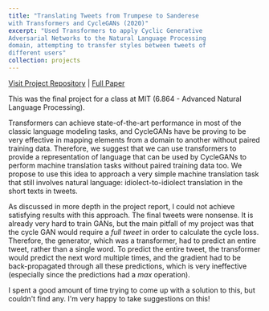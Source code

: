 ```yaml
---
title: "Translating Tweets from Trumpese to Sanderese 
with Transformers and CycleGANs (2020)"
excerpt: "Used Transformers to apply Cyclic Generative 
Adversarial Networks to the Natural Language Processing
domain, attempting to transfer styles between tweets of
different users"
collection: projects
---
```

[Visit Project Repository](https://github.com/rogerioagjr/twitterCycleGAN) |
[Full Paper](https://rogerioagjr.github.io/files/6864-project.pdf)

This was the final project for a class at MIT 
(6.864 - Advanced Natural Language Processing).

Transformers can achieve state-of-the-art performance in
most of the classic language modeling tasks, and 
CycleGANs have be proving to be very effective in 
mapping elements from a domain to another without paired
training data. Therefore, we suggest that we can use 
transformers to provide a representation of language 
that can be used by CycleGANs to perform machine 
translation tasks without paired training data too. We 
propose to use this idea to approach a very simple 
machine translation task that still involves natural 
language: idiolect-to-idiolect translation in the short
texts in tweets.

As discussed in more depth in the project report, I could
not achieve satisfying results with this approach. The
final tweets were nonsense. It is already very hard to 
train GANs, but the main pitfall of my project was that 
the cycle GAN would require a *full tweet* in order to 
calculate the cycle loss. Therefore, the generator, which
was a transformer, had to predict an entire tweet, rather
than a single word. To predict the entire tweet, the 
transformer would predict the next word multiple times,
and the gradient had to be back-propagated through all
these predictions, which is very ineffective (especially
since the predictions had a *max* operation).

I spent a good amount of time trying to come up with a 
solution to this, but couldn't find any. I'm very happy 
to take suggestions on this!